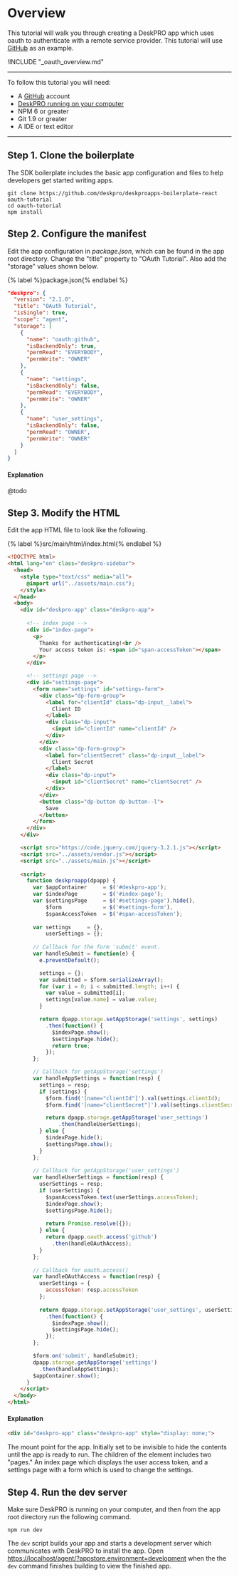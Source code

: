 Overview
========
This tutorial will walk you through creating a DeskPRO app which uses oauth to authenticate with a remote service provider. This tutorial will use [GitHub](https://github.com/) as an example.

!INCLUDE "_oauth_overview.md"

----

To follow this tutorial you will need:

* A [GitHub](https://github.com/) account
* [DeskPRO running on your computer](https://github.com/deskpro/deskpro/blob/develop/README.md)
* NPM 6 or greater
* Git 1.9 or greater
* A IDE or text editor

----

## Step 1. Clone the boilerplate
The SDK boilerplate includes the basic app configuration and files to help developers get started writing apps.

```
git clone https://github.com/deskpro/deskproapps-boilerplate-react oauth-tutorial
cd oauth-tutorial
npm install
```

## Step 2. Configure the manifest
Edit the app configuration in _package.json_, which can be found in the app root directory. Change the "title" property to "OAuth Tutorial". Also add the "storage" values shown below.

{% label %}package.json{% endlabel %}
```json
"deskpro": {
  "version": "2.1.0",
  "title": "OAuth Tutorial",
  "isSingle": true,
  "scope": "agent",
  "storage": [
    {
      "name": "oauth:github",
      "isBackendOnly": true,
      "permRead": "EVERYBODY",
      "permWrite": "OWNER"
    },
    {
      "name": "settings",
      "isBackendOnly": false,
      "permRead": "EVERYBODY",
      "permWrite": "OWNER"
    },
    {
      "name": "user_settings",
      "isBackendOnly": false,
      "permRead": "OWNER",
      "permWrite": "OWNER"
    }
  ]
}
```

#### Explanation
@todo

## Step 3. Modify the HTML
Edit the app HTML file to look like the following.

{% label %}src/main/html/index.html{% endlabel %}
```html
<!DOCTYPE html>
<html lang="en" class="deskpro-sidebar">
  <head>
    <style type="text/css" media="all">
      @import url("../assets/main.css");
    </style>
  </head>
  <body>
    <div id="deskpro-app" class="deskpro-app">
    
      <!-- index page -->
      <div id="index-page">
        <p>
          Thanks for authenticating!<br />
          Your access token is: <span id="span-accessToken"></span>
        </p>
      </div>

      <!-- settings page -->
      <div id="settings-page">
        <form name="settings" id="settings-form">
          <div class="dp-form-group">
            <label for="clientId" class="dp-input__label">
              Client ID
            </label>
            <div class="dp-input">
              <input id="clientId" name="clientId" />
            </div>
          </div>
          <div class="dp-form-group">
            <label for="clientSecret" class="dp-input__label">
              Client Secret
            </label>
            <div class="dp-input">
              <input id="clientSecret" name="clientSecret" />
            </div>
          </div>
          <button class="dp-button dp-button--l">
            Save
          </button>
        </form>
      </div>
    </div>

    <script src="https://code.jquery.com/jquery-3.2.1.js"></script>
    <script src="../assets/vendor.js"></script>
    <script src="../assets/main.js"></script>
    
    <script>
      function deskproapp(dpapp) {
        var $appContainer     = $('#deskpro-app');
        var $indexPage        = $('#index-page');
        var $settingsPage     = $('#settings-page').hide(),
            $form             = $('#settings-form'),
            $spanAccessToken  = $('#span-accessToken');
        
        var settings     = {},
            userSettings = {};
            
        // Callback for the form 'submit' event.
        var handleSubmit = function(e) {
          e.preventDefault();

          settings = {};
          var submitted = $form.serializeArray();
          for (var i = 0; i < submitted.length; i++) {
            var value = submitted[i];
            settings[value.name] = value.value;
          }

          return dpapp.storage.setAppStorage('settings', settings)
            .then(function() {
              $indexPage.show();
              $settingsPage.hide();
              return true;
            });
        };

        // Callback for getAppStorage('settings')
        var handleAppSettings = function(resp) {
          settings = resp;
          if (settings) {
            $form.find('[name="clientId"]').val(settings.clientId);
            $form.find('[name="clientSecret"]').val(settings.clientSecret);

            return dpapp.storage.getAppStorage('user_settings')
                .then(handleUserSettings);
          } else {
            $indexPage.hide();
            $settingsPage.show();
          }
        };
        
        // Callback for getAppStorage('user_settings')
        var handleUserSettings = function(resp) {
          userSettings = resp;
          if (userSettings) {
            $spanAccessToken.text(userSettings.accessToken);
            $indexPage.show();
            $settingsPage.hide();
            
            return Promise.resolve({});
          } else {
            return dpapp.oauth.access('github')
              .then(handleOAuthAccess);
          }
        };
        
        // Callback for oauth.access()
        var handleOAuthAccess = function(resp) {
          userSettings = {
            accessToken: resp.accessToken
          };
          
          return dpapp.storage.setAppStorage('user_settings', userSettings)
            .then(function() {
              $indexPage.show();
              $settingsPage.hide();
            });
        };

        $form.on('submit', handleSubmit);
        dpapp.storage.getAppStorage('settings')
          .then(handleAppSettings);
        $appContainer.show();
      }
    </script>
  </body>
</html>
```

#### Explanation

```html
<div id="deskpro-app" class="deskpro-app" style="display: none;">
```

The mount point for the app. Initially set to be invisible to hide the contents until the app is ready to run. The children of the element includes two "pages." An index page which displays the user access token, and a settings page with a form which is used to change the settings.


## Step 4. Run the dev server
Make sure DeskPRO is running on your computer, and then from the app root directory run the following command.

```
npm run dev
```

The `dev` script builds your app and starts a development server which communicates with DeskPRO to install the app. Open [https://localhost/agent/?appstore.environment=development](http://localhost/agent/?appstore.environment=development) when the the `dev` command finishes building to view the finished app.